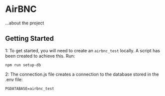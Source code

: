 # AirBNC

...about the project

## Getting Started

1: To get started, you will need to create an `airbnc_test` locally. A script has been created to achieve this. Run:

```
npm run setup-db
```

2: The connection.js file creates a connection to the database stored in the .env file: 

```
PGDATABASE=airbnc_test
```